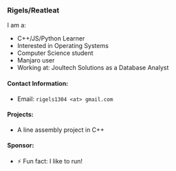 ### Rigels/Reatleat

I am a:
- C++/JS/Python Learner
- Interested in Operating Systems
- Computer Science student
- Manjaro user
- Working at: Joultech Solutions as a Database Analyst


#### Contact Information:
- Email: `rigels1304 <at> gmail.com`

#### Projects:

- A line assembly project in C++


#### Sponsor:

- ⚡ Fun fact: I like to run!
